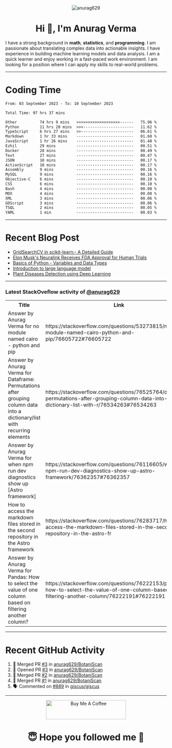 

<p align="center"> <img src="https://komarev.com/ghpvc/?username=anurag629&label=Profile%20views&color=0e75b6&style=flat" alt="anurag629" /> </p>

<h1 align="center">Hi 👋, I'm Anurag Verma</h1>

I have a strong background in **math**, **statistics**, and **programming**. I am passionate about translating complex data into actionable insights. I have experience in building machine learning models and data analysis. I am a quick learner and enjoy working in a fast-paced work environment. I am looking for a position where I can apply my skills to real-world problems.

---

# Coding Time 
<!--START_SECTION:waka-->

```txt
From: 03 September 2023 - To: 10 September 2023

Total Time: 97 hrs 37 mins

Other          74 hrs 9 mins   >>>>>>>>>>>>>>>>>>>------   75.96 %
Python         11 hrs 20 mins  >>>----------------------   11.62 %
TypeScript     6 hrs 27 mins   >>-----------------------   06.61 %
Markdown       1 hr 33 mins    -------------------------   01.60 %
JavaScript     1 hr 26 mins    -------------------------   01.48 %
Ezhil          29 mins         -------------------------   00.51 %
Docker         28 mins         -------------------------   00.49 %
Text           27 mins         -------------------------   00.47 %
JSON           10 mins         -------------------------   00.17 %
ActionScript   10 mins         -------------------------   00.17 %
Assembly       9 mins          -------------------------   00.16 %
MySQL          9 mins          -------------------------   00.16 %
Objective-C    6 mins          -------------------------   00.10 %
CSS            6 mins          -------------------------   00.10 %
Bash           4 mins          -------------------------   00.08 %
MDX            4 mins          -------------------------   00.08 %
XML            3 mins          -------------------------   00.06 %
GDScript       3 mins          -------------------------   00.06 %
TSQL           2 mins          -------------------------   00.05 %
YAML           1 min           -------------------------   00.03 %
```

<!--END_SECTION:waka-->


---
# Recent Blog Post

<!-- BLOG-POST-LIST:START -->
- [GridSearchCV in scikit-learn:- A Detailed Guide](https://www.codercops.tech/posts/gridsearchcv-in-scikit-learn-a-detailed-guide/)
- [Elon Musk&#39;s Neuralink Receives FDA Approval for Human Trials](https://www.codercops.tech/posts/elon-musks-neuralink-receives-fda-approval-for-human-trials/)
- [Basics of Python - Variables and Data Types](https://www.codercops.tech/posts/python-basics-of-python-variables-and-data-types/)
- [Introduction to large language model](https://www.codercops.tech/posts/introduction-to-large-language-model/)
- [Plant Diseases Detection using Deep Learning](https://www.codercops.tech/posts/plant-diseases-detection-using-deep-learning/)
<!-- BLOG-POST-LIST:END -->

---

### Latest StackOveflow activity of [@anurag629](https://github.com/anurag629)
<table>
  <tr><th>Title</th><th>Link</th></tr>
  <!-- STACKOVERFLOW:START --><tr><td>Answer by Anurag Verma for no module named cairo - python and pip</td><td>https://stackoverflow.com/questions/53273815/no-module-named-cairo-python-and-pip/76605722#76605722</td></tr><tr><td>Answer by Anurag Verma for Dataframe: Permutations after grouping column data into a dictionary/list with recurring elements</td><td>https://stackoverflow.com/questions/76525764/dataframe-permutations-after-grouping-column-data-into-a-dictionary-list-with-r/76534263#76534263</td></tr><tr><td>Answer by Anurag Verma for when npm run dev diagnostics show up [Astro framework]</td><td>https://stackoverflow.com/questions/76116605/when-npm-run-dev-diagnostics-show-up-astro-framework/76362357#76362357</td></tr><tr><td>How to access the markdown files stored in the second repository in the Astro framework</td><td>https://stackoverflow.com/questions/76283717/how-to-access-the-markdown-files-stored-in-the-second-repository-in-the-astro-fr</td></tr><tr><td>Answer by Anurag Verma for Pandas: How to select the value of one column based on filtering another column?</td><td>https://stackoverflow.com/questions/76222153/pandas-how-to-select-the-value-of-one-column-based-on-filtering-another-column/76222191#76222191</td></tr><!-- STACKOVERFLOW:END -->
</table>

---

# Recent GitHub Activity
<!--START_SECTION:activity-->
1. 🎉 Merged PR [#3](https://github.com/anurag629/BotaniScan/pull/3) in [anurag629/BotaniScan](https://github.com/anurag629/BotaniScan)
2. 💪 Opened PR [#3](https://github.com/anurag629/BotaniScan/pull/3) in [anurag629/BotaniScan](https://github.com/anurag629/BotaniScan)
3. 🎉 Merged PR [#2](https://github.com/anurag629/BotaniScan/pull/2) in [anurag629/BotaniScan](https://github.com/anurag629/BotaniScan)
4. 🎉 Merged PR [#1](https://github.com/anurag629/BotaniScan/pull/1) in [anurag629/BotaniScan](https://github.com/anurag629/BotaniScan)
5. 🗣 Commented on [#889](https://github.com/giscus/giscus/issues/889#issuecomment-1707087149) in [giscus/giscus](https://github.com/giscus/giscus)
<!--END_SECTION:activity-->

---

<p align="center"> 
<a href="https://www.buymeacoffee.com/anurag629" target="_blank"><img src="https://cdn.buymeacoffee.com/buttons/default-orange.png" alt="Buy Me A Coffee" height="60" width="250"></a>
</p>


<h1 align="center"> 😇 Hope you followed me 🥰  </h1>
